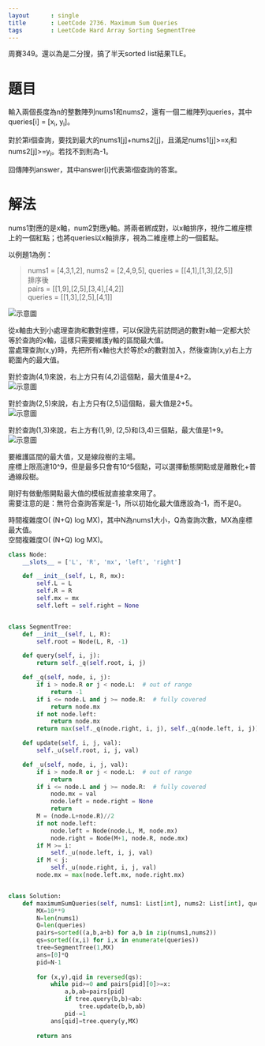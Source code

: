 ```yaml
--- 
layout      : single
title       : LeetCode 2736. Maximum Sum Queries
tags        : LeetCode Hard Array Sorting SegmentTree
---
```

周賽349。還以為是二分搜，搞了半天sorted list結果TLE。  

# 題目
輸入兩個長度為n的整數陣列nums1和nums2，還有一個二維陣列queries，其中queries[i] = [x<sub>i</sub>, y<sub>i</sub>]。  

對於第i個查詢，要找到最大的nums1[j]+nums2[j]，且滿足nums1[j]>=x<sub>i</sub>和nums2[j]>=y<sub>i</sub>。若找不到則為-1。  

回傳陣列answer，其中answer[i]代表第i個查詢的答案。  

# 解法
nums1對應的是x軸，num2對應y軸。將兩者綁成對，以x軸排序，視作二維座標上的一個紅點；也將queries以x軸排序，視為二維座標上的一個藍點。  

以例題1為例：  
> nums1 = [4,3,1,2], nums2 = [2,4,9,5], queries = [[4,1],[1,3],[2,5]]  
> 排序後  
> pairs = [[1,9],[2,5],[3,4],[4,2]]  
> queries = [[1,3],[2,5],[4,1]]  

![示意圖](/assets/img/2736-1.jpg)  

從x軸由大到小處理查詢和數對座標，可以保證先前訪問過的數對x軸一定都大於等於查詢的x軸，這樣只需要維護y軸的區間最大值。  
當處理查詢(x,y)時，先把所有x軸也大於等於x的數對加入，然後查詢(x,y)右上方範圍內的最大值。  

對於查詢(4,1)來說，右上方只有(4,2)這個點，最大值是4+2。  
![示意圖](/assets/img/2736-2.jpg)  

對於查詢(2,5)來說，右上方只有(2,5)這個點，最大值是2+5。  
![示意圖](/assets/img/2736-3.jpg)  

對於查詢(1,3)來說，右上方有(1,9), (2,5)和(3,4)三個點，最大值是1+9。  
![示意圖](/assets/img/2736-4.jpg)  

要維護區間的最大值，又是線段樹的主場。  
座標上限高達10^9，但是最多只會有10^5個點，可以選擇動態開點或是離散化+普通線段樹。  

剛好有做動態開點最大值的模板就直接拿來用了。  
需要注意的是：無符合查詢答案是-1，所以初始化最大值應設為-1，而不是0。  

時間複雜度O( (N+Q) log MX)，其中N為nums1大小，Q為查詢次數，MX為座標最大值。  
空間複雜度O( (N+Q) log MX)。  

```python
class Node:
    __slots__ = ['L', 'R', 'mx', 'left', 'right']

    def __init__(self, L, R, mx):
        self.L = L
        self.R = R
        self.mx = mx
        self.left = self.right = None


class SegmentTree:
    def __init__(self, L, R):
        self.root = Node(L, R, -1)

    def query(self, i, j):
        return self._q(self.root, i, j)

    def _q(self, node, i, j):
        if i > node.R or j < node.L:  # out of range
            return -1
        if i <= node.L and j >= node.R:  # fully covered
            return node.mx
        if not node.left:
            return node.mx
        return max(self._q(node.right, i, j), self._q(node.left, i, j))

    def update(self, i, j, val):
        self._u(self.root, i, j, val)

    def _u(self, node, i, j, val):
        if i > node.R or j < node.L:  # out of range
            return
        if i <= node.L and j >= node.R:  # fully covered
            node.mx = val
            node.left = node.right = None
            return
        M = (node.L+node.R)//2
        if not node.left:
            node.left = Node(node.L, M, node.mx)
            node.right = Node(M+1, node.R, node.mx)
        if M >= i:
            self._u(node.left, i, j, val)
        if M < j:
            self._u(node.right, i, j, val)
        node.mx = max(node.left.mx, node.right.mx)


class Solution:
    def maximumSumQueries(self, nums1: List[int], nums2: List[int], queries: List[List[int]]) -> List[int]:
        MX=10**9
        N=len(nums1)
        Q=len(queries)
        pairs=sorted((a,b,a+b) for a,b in zip(nums1,nums2))
        qs=sorted((x,i) for i,x in enumerate(queries))
        tree=SegmentTree(1,MX)
        ans=[0]*Q
        pid=N-1
        
        for (x,y),qid in reversed(qs):
            while pid>=0 and pairs[pid][0]>=x:
                a,b,ab=pairs[pid]
                if tree.query(b,b)<ab:
                    tree.update(b,b,ab)
                pid-=1
            ans[qid]=tree.query(y,MX)
        
        return ans
```
